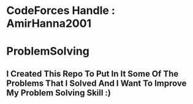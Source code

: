 # CodeForces Handle : AmirHanna2001
# ProblemSolving
## I Created This Repo To Put In It Some Of The Problems That I Solved And I Want To Improve My Problem Solving Skill :) 
